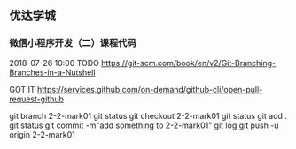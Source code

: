 ## 优达学城

### 微信小程序开发（二）课程代码



2018-07-26 10:00
TODO
https://git-scm.com/book/en/v2/Git-Branching-Branches-in-a-Nutshell


GOT IT
https://services.github.com/on-demand/github-cli/open-pull-request-github


git branch 2-2-mark01
git status
git checkout 2-2-mark01
git status
git add .
git status
git commit -m"add something to 2-2-mark01"
git log
git push -u origin 2-2-mark01